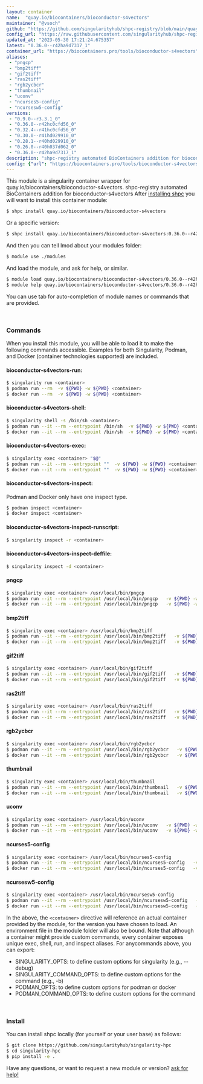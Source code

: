 ```yaml
---
layout: container
name:  "quay.io/biocontainers/bioconductor-s4vectors"
maintainer: "@vsoch"
github: "https://github.com/singularityhub/shpc-registry/blob/main/quay.io/biocontainers/bioconductor-s4vectors/container.yaml"
config_url: "https://raw.githubusercontent.com/singularityhub/shpc-registry/main/quay.io/biocontainers/bioconductor-s4vectors/container.yaml"
updated_at: "2023-05-30 17:21:24.675357"
latest: "0.36.0--r42ha9d7317_1"
container_url: "https://biocontainers.pro/tools/bioconductor-s4vectors"
aliases:
 - "pngcp"
 - "bmp2tiff"
 - "gif2tiff"
 - "ras2tiff"
 - "rgb2ycbcr"
 - "thumbnail"
 - "uconv"
 - "ncurses5-config"
 - "ncursesw5-config"
versions:
 - "0.9.0--r3.3.1_0"
 - "0.36.0--r42hc0cfd56_0"
 - "0.32.4--r41hc0cfd56_0"
 - "0.30.0--r41hd029910_0"
 - "0.28.1--r40hd029910_0"
 - "0.26.0--r40h037d062_0"
 - "0.36.0--r42ha9d7317_1"
description: "shpc-registry automated BioContainers addition for bioconductor-s4vectors"
config: {"url": "https://biocontainers.pro/tools/bioconductor-s4vectors", "maintainer": "@vsoch", "description": "shpc-registry automated BioContainers addition for bioconductor-s4vectors", "latest": {"0.36.0--r42ha9d7317_1": "sha256:141e1b3872b7a096003e50b61c73353de99e3f1451aad73018a0d9268e5133f2"}, "tags": {"0.9.0--r3.3.1_0": "sha256:a2727f2e0cecd9152e69a07d9d7fce580dd193652f71ea15f86c7ea2f2462836", "0.36.0--r42hc0cfd56_0": "sha256:862b4a0b019a1498def09a1b1d686ebd9761fd62efd86031d38a282ecdf51328", "0.32.4--r41hc0cfd56_0": "sha256:ecae13119b5bdedbf5e94968e1b7b10a5813ba7dbbddbf4816a26db0e2b42e4f", "0.30.0--r41hd029910_0": "sha256:6e747c686f28bc71a4e9025e93c735ee0db7bd042215159dbb1f0d25d1f778b5", "0.28.1--r40hd029910_0": "sha256:2f0410544e8e7686ab8d0080458b3a01a35db8a2d5479d3ba316376c4b3bbcec", "0.26.0--r40h037d062_0": "sha256:7cd2d8217057744fb40614f6dad09f8e3827ccf6065783fc3564eb6ad19e3f57", "0.36.0--r42ha9d7317_1": "sha256:141e1b3872b7a096003e50b61c73353de99e3f1451aad73018a0d9268e5133f2"}, "docker": "quay.io/biocontainers/bioconductor-s4vectors", "aliases": {"pngcp": "/usr/local/bin/pngcp", "bmp2tiff": "/usr/local/bin/bmp2tiff", "gif2tiff": "/usr/local/bin/gif2tiff", "ras2tiff": "/usr/local/bin/ras2tiff", "rgb2ycbcr": "/usr/local/bin/rgb2ycbcr", "thumbnail": "/usr/local/bin/thumbnail", "uconv": "/usr/local/bin/uconv", "ncurses5-config": "/usr/local/bin/ncurses5-config", "ncursesw5-config": "/usr/local/bin/ncursesw5-config"}}
---
```


This module is a singularity container wrapper for quay.io/biocontainers/bioconductor-s4vectors.
shpc-registry automated BioContainers addition for bioconductor-s4vectors
After [installing shpc](#install) you will want to install this container module:


```bash
$ shpc install quay.io/biocontainers/bioconductor-s4vectors
```

Or a specific version:

```bash
$ shpc install quay.io/biocontainers/bioconductor-s4vectors:0.36.0--r42ha9d7317_1
```

And then you can tell lmod about your modules folder:

```bash
$ module use ./modules
```

And load the module, and ask for help, or similar.

```bash
$ module load quay.io/biocontainers/bioconductor-s4vectors/0.36.0--r42ha9d7317_1
$ module help quay.io/biocontainers/bioconductor-s4vectors/0.36.0--r42ha9d7317_1
```

You can use tab for auto-completion of module names or commands that are provided.

<br>

### Commands

When you install this module, you will be able to load it to make the following commands accessible.
Examples for both Singularity, Podman, and Docker (container technologies supported) are included.

#### bioconductor-s4vectors-run:

```bash
$ singularity run <container>
$ podman run --rm  -v ${PWD} -w ${PWD} <container>
$ docker run --rm  -v ${PWD} -w ${PWD} <container>
```

#### bioconductor-s4vectors-shell:

```bash
$ singularity shell -s /bin/sh <container>
$ podman run --it --rm --entrypoint /bin/sh  -v ${PWD} -w ${PWD} <container>
$ docker run --it --rm --entrypoint /bin/sh  -v ${PWD} -w ${PWD} <container>
```

#### bioconductor-s4vectors-exec:

```bash
$ singularity exec <container> "$@"
$ podman run --it --rm --entrypoint ""  -v ${PWD} -w ${PWD} <container> "$@"
$ docker run --it --rm --entrypoint ""  -v ${PWD} -w ${PWD} <container> "$@"
```

#### bioconductor-s4vectors-inspect:

Podman and Docker only have one inspect type.

```bash
$ podman inspect <container>
$ docker inspect <container>
```

#### bioconductor-s4vectors-inspect-runscript:

```bash
$ singularity inspect -r <container>
```

#### bioconductor-s4vectors-inspect-deffile:

```bash
$ singularity inspect -d <container>
```


#### pngcp

```bash
$ singularity exec <container> /usr/local/bin/pngcp
$ podman run --it --rm --entrypoint /usr/local/bin/pngcp   -v ${PWD} -w ${PWD} <container> -c " $@"
$ docker run --it --rm --entrypoint /usr/local/bin/pngcp   -v ${PWD} -w ${PWD} <container> -c " $@"
```


#### bmp2tiff

```bash
$ singularity exec <container> /usr/local/bin/bmp2tiff
$ podman run --it --rm --entrypoint /usr/local/bin/bmp2tiff   -v ${PWD} -w ${PWD} <container> -c " $@"
$ docker run --it --rm --entrypoint /usr/local/bin/bmp2tiff   -v ${PWD} -w ${PWD} <container> -c " $@"
```


#### gif2tiff

```bash
$ singularity exec <container> /usr/local/bin/gif2tiff
$ podman run --it --rm --entrypoint /usr/local/bin/gif2tiff   -v ${PWD} -w ${PWD} <container> -c " $@"
$ docker run --it --rm --entrypoint /usr/local/bin/gif2tiff   -v ${PWD} -w ${PWD} <container> -c " $@"
```


#### ras2tiff

```bash
$ singularity exec <container> /usr/local/bin/ras2tiff
$ podman run --it --rm --entrypoint /usr/local/bin/ras2tiff   -v ${PWD} -w ${PWD} <container> -c " $@"
$ docker run --it --rm --entrypoint /usr/local/bin/ras2tiff   -v ${PWD} -w ${PWD} <container> -c " $@"
```


#### rgb2ycbcr

```bash
$ singularity exec <container> /usr/local/bin/rgb2ycbcr
$ podman run --it --rm --entrypoint /usr/local/bin/rgb2ycbcr   -v ${PWD} -w ${PWD} <container> -c " $@"
$ docker run --it --rm --entrypoint /usr/local/bin/rgb2ycbcr   -v ${PWD} -w ${PWD} <container> -c " $@"
```


#### thumbnail

```bash
$ singularity exec <container> /usr/local/bin/thumbnail
$ podman run --it --rm --entrypoint /usr/local/bin/thumbnail   -v ${PWD} -w ${PWD} <container> -c " $@"
$ docker run --it --rm --entrypoint /usr/local/bin/thumbnail   -v ${PWD} -w ${PWD} <container> -c " $@"
```


#### uconv

```bash
$ singularity exec <container> /usr/local/bin/uconv
$ podman run --it --rm --entrypoint /usr/local/bin/uconv   -v ${PWD} -w ${PWD} <container> -c " $@"
$ docker run --it --rm --entrypoint /usr/local/bin/uconv   -v ${PWD} -w ${PWD} <container> -c " $@"
```


#### ncurses5-config

```bash
$ singularity exec <container> /usr/local/bin/ncurses5-config
$ podman run --it --rm --entrypoint /usr/local/bin/ncurses5-config   -v ${PWD} -w ${PWD} <container> -c " $@"
$ docker run --it --rm --entrypoint /usr/local/bin/ncurses5-config   -v ${PWD} -w ${PWD} <container> -c " $@"
```


#### ncursesw5-config

```bash
$ singularity exec <container> /usr/local/bin/ncursesw5-config
$ podman run --it --rm --entrypoint /usr/local/bin/ncursesw5-config   -v ${PWD} -w ${PWD} <container> -c " $@"
$ docker run --it --rm --entrypoint /usr/local/bin/ncursesw5-config   -v ${PWD} -w ${PWD} <container> -c " $@"
```



In the above, the `<container>` directive will reference an actual container provided
by the module, for the version you have chosen to load. An environment file in the
module folder will also be bound. Note that although a container
might provide custom commands, every container exposes unique exec, shell, run, and
inspect aliases. For anycommands above, you can export:

 - SINGULARITY_OPTS: to define custom options for singularity (e.g., --debug)
 - SINGULARITY_COMMAND_OPTS: to define custom options for the command (e.g., -b)
 - PODMAN_OPTS: to define custom options for podman or docker
 - PODMAN_COMMAND_OPTS: to define custom options for the command

<br>

### Install

You can install shpc locally (for yourself or your user base) as follows:

```bash
$ git clone https://github.com/singularityhub/singularity-hpc
$ cd singularity-hpc
$ pip install -e .
```

Have any questions, or want to request a new module or version? [ask for help!](https://github.com/singularityhub/singularity-hpc/issues)